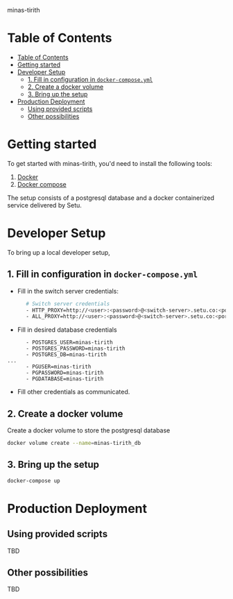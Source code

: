 minas-tirith

<!-- START doctoc generated TOC please keep comment here to allow auto update -->
<!-- DON'T EDIT THIS SECTION, INSTEAD RE-RUN doctoc TO UPDATE -->
# Table of Contents

- [Table of Contents](#table-of-contents)
- [Getting started](#getting-started)
- [Developer Setup](#developer-setup)
  - [1. Fill in configuration in `docker-compose.yml`](#1-fill-in-configuration-in-docker-composeyml)
  - [2. Create a docker volume](#2-create-a-docker-volume)
  - [3. Bring up the setup](#3-bring-up-the-setup)
- [Production Deployment](#production-deployment)
  - [Using provided scripts](#using-provided-scripts)
  - [Other possibilities](#other-possibilities)

<!-- END doctoc generated TOC please keep comment here to allow auto update -->

# Getting started

To get started with minas-tirith, you'd need to install the following tools:

1. [Docker](https://docs.docker.com/get-docker/)
2. [Docker compose](https://docs.docker.com/compose/install/)

The setup consists of a postgresql database and a docker containerized service delivered by Setu.

# Developer Setup

To bring up a local developer setup,

## 1. Fill in configuration in `docker-compose.yml`

- Fill in the switch server credentials:

```bash
      # Switch server credentials
      - HTTP_PROXY=http://<user>:<password>@<switch-server>.setu.co:<port>
      - ALL_PROXY=http://<user>:<password>@<switch-server>.setu.co:<port>
```

- Fill in desired database credentials

```
      - POSTGRES_USER=minas-tirith
      - POSTGRES_PASSWORD=minas-tirith
      - POSTGRES_DB=minas-tirith
...
      - PGUSER=minas-tirith
      - PGPASSWORD=minas-tirith
      - PGDATABASE=minas-tirith
```

- Fill other credentials as communicated.

## 2. Create a docker volume

Create a docker volume to store the postgresql database

```bash
docker volume create --name=minas-tirith_db
```

## 3. Bring up the setup

```bash
docker-compose up
```

# Production Deployment

## Using provided scripts

TBD

## Other possibilities

TBD
